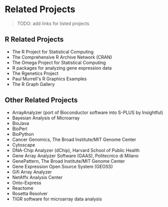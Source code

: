 Related Projects
================

> TODO: add links for listed projects

R Related Projects
------------------

* The R Project for Statistical Computing
* The Comprehensive R Archive Network (CRAN)
* The Omega Project for Statistical Computing
* R packages for analyzing gene expression data
* The Rgenetics Project
* Paul Murrell's R Graphics Examples
* The R Graph Gallery

Other Related Projects
----------------------

* ArrayAnalyzer (port of Bioconductor software into S-PLUS by Insightful)
* Bayesian Analysis of Microarray
* BioJava
* BioPerl
* BioPython
* Cancer Genomics, The Broad Institute/MIT Genome Center
* Cytoscape
* DNA-Chip Analyzer (dChip), Harvard School of Public Health
* Gene Array Analyzer Software (GAAS), Politecnico di Milano
* GenePattern, The Broad Institute/MIT Genome Center
* Gene Expression Open Source System (GEOSS)
* Gifi Array Analyzer
* NetAffx Analysis Center
* Onto-Express
* Reactome
* Rosetta Resolver
* TIGR software for microarray data analysis

